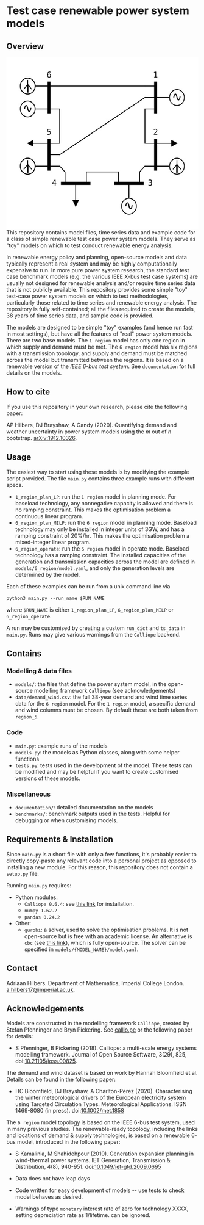 # Test case renewable power system models




## Overview

<img align="right" src="documentation/6_region_diagram.jpg" alt="drawing" width="540" height="450">

This repository contains model files, time series data and example code for a class of simple renewable test case power system models. They serve as "toy" models on which to test conduct renewable energy analysis.

In renewable energy policy and planning, open-source models and data typically represent a real system and may be highly computationally expensive to run. In more pure power system research, the standard test case benchmark models (e.g. the various IEEE X-bus test case systems) are usually not designed for renewable analysis and/or require time series data that is not publicly available. This repository provides some simple "toy" test-case power system models on which to test methodologies, particularly those related to time series and renewable energy analysis. The repository is fully self-contained; all the files required to create the models, 38 years of time series data, and sample code is provided.

The models are designed to be simple "toy" examples (and hence run fast in most settings), but have all the features of "real" power system models. There are two base models. The `1 region` model has only one region in which supply and demand must be met. The `6 region` model has six regions with a transmission topology, and supply and demand must be matched across the model but transmitted between the regions. It is based on a renewable version of the *IEEE 6-bus test system*. See `documentation` for full details on the models.






## How to cite

If you use this repository in your own research, please cite the following paper:

AP Hilbers, DJ Brayshaw, A Gandy (2020). Quantifying demand and weather uncertainty in power system models using the *m* out of *n* bootstrap. [arXiv:1912.10326](https://arxiv.org/abs/1912.10326).




## Usage

The easiest way to start using these models is by modifying the example script provided. The file `main.py` contains three example runs with different specs.
- `1_region_plan_LP`: run the `1 region` model in planning mode. For baseload technology, any nonnegative capacity is allowed and there is no ramping constraint. This makes the optimisation problem a continuous linear program.
- `6_region_plan_MILP`: run the `6 region` model in planning mode. Baseload technology may only be installed in integer units of 3GW, and has a ramping constraint of 20%/hr. This makes the optimisation problem a mixed-integer linear program.
- `6_region_operate`: run the `6 region` model in operate mode. Baseload technology has a ramping constraint. The installed capacities of the generation and transmission capacities across the model are defined in `models/6_region/model.yaml`, and only the generation levels are determined by the model.

Each of these examples can be run from a unix command line via

```
python3 main.py --run_name $RUN_NAME
```

where `$RUN_NAME` is either `1_region_plan_LP`, `6_region_plan_MILP` or `6_region_operate`.

A run may be customised by creating a custom `run_dict` and `ts_data` in `main.py`. Runs may give various warnings from the `Calliope` backend. 




## Contains

### Modelling & data files
- `models/`: the files that define the power system model, in the open-source modelling framework `Calliope` (see acknowledgements)
- `data/demand_wind.csv`: the full 38-year demand and wind time series data for the `6 region` model. For the `1 region` model, a specific demand and wind columns must be chosen. By default these are both taken from `region_5`.


### Code
- `main.py`: example runs of the models
- `models.py`: the models as Python classes, along with some helper functions
- `tests.py`: tests used in the development of the model. These tests can be modified and may be helpful if you want to create customised versions of these models.


### Miscellaneous
- `documentation/`: detailed documentation on the models
- `benchmarks/`: benchmark outputs used in the tests. Helpful for debugging or when customising models.




## Requirements & Installation

Since `main.py` is a short file with only a few functions, it's probably easier to directly copy-paste any relevant code into a personal project as opposed to installing a new module. For this reason, this repository does not contain a `setup.py` file.

Running `main.py` requires:
- Python modules:
  - `Calliope 0.6.4`:  see [this link](https://calliope.readthedocs.io/en/stable/user/installation.html) for installation.
  - `numpy 1.62.2`
  - `pandas 0.24.2`
- Other:
  - `gurobi`: a solver, used to solve the optimisation problems. It is not open-source but is free with an academic license. An alternative is `cbc` (see [this link](https://projects.coin-or.org/Cbc)), which is fully open-source. The solver can be specified in `models/{MODEL_NAME}/model.yaml`.





## Contact

Adriaan Hilbers. Department of Mathematics, Imperial College London. [a.hilbers17@imperial.ac.uk](mailto:a.hilbers17@imperial.ac.uk).




## Acknowledgements

Models are constructed in the modelling framework `Calliope`, created by Stefan Pfenninger and Bryn Pickering. See [callio.pe](https://callio.pe) or the following paper for details:

- S Pfenninger, B Pickering (2018). Calliope: a multi-scale energy systems modelling framework. Journal of Open Source Software, 3(29), 825, doi:[10.21105/joss.00825](https://doi.org/10.21105/joss.00825).

The demand and wind dataset is based on work by Hannah Bloomfield et al. Details can be found in the following paper:

- HC Bloomfield, DJ Brayshaw, A Charlton-Perez (2020). Characterising the winter meteorological drivers of the European electricity system using Targeted Circulation Types. Meteorological Applications. ISSN 1469-8080 (in press). doi:[10.1002/met.1858](https://doi.org/10.1002/met.1858)

The `6 region` model topology is based on the IEEE 6-bus test system, used in many previous studies. The renewable-ready topology, including the links and locations of demand & supply technologies, is based on a renewable 6-bus model, introduced in the following paper:

- S Kamalinia, M Shahidehpour (2010). Generation expansion planning in wind-thermal power systems. IET Generation, Transmission & Distribution, 4(8), 940-951. doi:[10.1049/iet-gtd.2009.0695](https://doi.org/10.1049/iet-gtd.2009.0695)


- Data does not have leap days
- Code written for easy development of models -- use tests to check model behaves as desired.
- Warnings of type `monetary` interest rate of zero for technology XXXX, setting depreciation rate as 1/lifetime. can be ignored.
